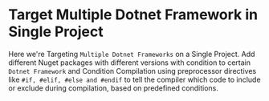 # Target Multiple Dotnet Framework in Single Project

Here we're Targeting `Multiple Dotnet Frameworks` on a Single Project. Add different Nuget packages with different versions with condition to certain `Dotnet Framework` and Condition Compilation using preprocessor directives like `#if, #elif, #else and #endif` to tell the compiler which code to include or exclude during compilation, based on predefined conditions.